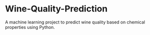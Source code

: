 # Wine-Quality-Prediction
A machine learning project to predict wine quality based on chemical properties using Python.
